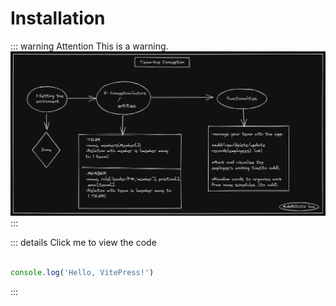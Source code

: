 # Installation 
::: warning Attention
This is a warning.
![An image](./team-vue.png)
:::

::: details Click me to view the code
```js

console.log('Hello, VitePress!')
```
:::

